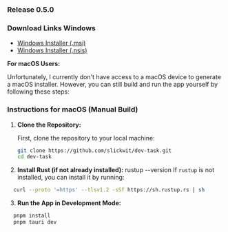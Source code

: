### Release 0.5.0

### Download Links Windows

- [Windows Installer (.msi)](./dev-task_0.1.0_x64_en-US.msi)
- [Windows Installer (.nsis)](./dev-task_0.1.0_x64-setup.exe)

**For macOS Users:**

Unfortunately, I currently don't have access to a macOS device to generate a macOS installer. However, you can still build and run the app yourself by following these steps:

### Instructions for macOS (Manual Build)

1. **Clone the Repository:**

   First, clone the repository to your local machine:

   ```bash
   git clone https://github.com/slickwit/dev-task.git
   cd dev-task
   ```

2. **Install Rust (if not already installed):**
   rustup --version
   If `rustup` is not installed, you can install it by running:

```bash
  curl --proto '=https' --tlsv1.2 -sSf https://sh.rustup.rs | sh
```

3. **Run the App in Development Mode:**

```bash
  pnpm install
  pnpm tauri dev
```

